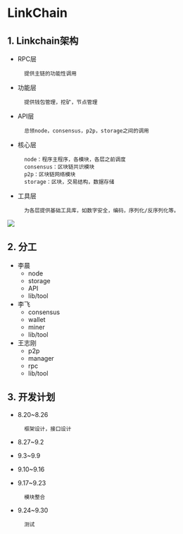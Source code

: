 # LinkChain

## 1. Linkchain架构
- RPC层
		
		提供主链的功能性调用
		
- 功能层
		
		提供钱包管理，挖矿，节点管理
		
- API层 
		
		总领node，consensus，p2p，storage之间的调用
		
- 核心层


		node：程序主程序，各模块，各层之前调度
		consensus：区块链共识模块
		p2p：区块链网络模块
		storage：区块，交易结构，数据存储
- 工具层

		为各层提供基础工具库，如数字安全，编码，序列化/反序列化等。
		
![](![](https://github.com/linkchain-lc/basecoin/blob/master/linkchain/source/pic1.png?raw=true))

## 2. 分工
- 李晨
	+ node
	+ storage
	+ API
	+ lib/tool
- 李飞
	+ consensus
	+ wallet
	+ miner
	+ lib/tool
- 王志刚
	+ p2p
	+ manager
	+ rpc
	+ lib/tool

## 3. 开发计划
- 8.20~8.26
		
		框架设计，接口设计

- 8.27~9.2

- 9.3~9.9

- 9.10~9.16

- 9.17~9.23

		模块整合

- 9.24~9.30

		测试
